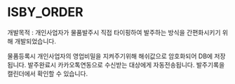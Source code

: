 # ISBY_ORDER

개발목적 : 개인사업자가 물품발주시 직접 타이핑하여 발주하는 방식을 간편화시키기 위해 개발되었습니다.

물품등록시 개인사업자의 영업비밀을 지켜주기위해 해쉬값으로 암호화되어 DB에 저장됩니다.
발주완료시 카카오톡연동으로 수신받는 대상에게 자동전송됩니다.
발주기록을 캘린더에서 확인할 수 있습니다.
